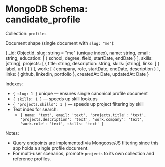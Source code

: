 # MongoDB Schema: candidate_profile

Collection: `profiles`

Document shape (single document with `slug: "me"`):

{
  _id: ObjectId,
  slug: string = "me" (unique index),
  name: string,
  email: string,
  education: [
    { school, degree, field, startDate, endDate }
  ],
  skills: [string],
  projects: [
    {
      title: string,
      description: string,
      skills: [string],
      links: [ { label, url } ]
    }
  ],
  work: [
    { company, role, startDate, endDate, description }
  ],
  links: { github, linkedin, portfolio },
  createdAt: Date,
  updatedAt: Date
}

Indexes:
- `{ slug: 1 }` unique — ensures single canonical profile document
- `{ skills: 1 }` — speeds up skill lookups
- `{ "projects.skills": 1 }` — speeds up project filtering by skill
- Text index for search:
  - `{ name: 'text', email: 'text', 'projects.title': 'text', 'projects.description': 'text', 'work.company': 'text', 'work.role': 'text', skills: 'text' }`

Notes:
- Query endpoints are implemented via Mongoose/JS filtering since this app holds a single profile document.
- For multi-user scenarios, promote `projects` to its own collection and reference profiles.

